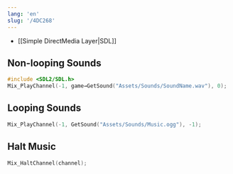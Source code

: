 ```yaml
---
lang: 'en'
slug: '/4DC268'
---
```


- [[Simple DirectMedia Layer|SDL]]

## Non-looping Sounds

```cpp
#include <SDL2/SDL.h>
Mix_PlayChannel(-1, game→GetSound("Assets/Sounds/SoundName.wav"), 0);
```

## Looping Sounds

```cpp
Mix_PlayChannel(-1, GetSound("Assets/Sounds/Music.ogg"), -1);
```

## Halt Music

```cpp
Mix_HaltChannel(channel);
```
